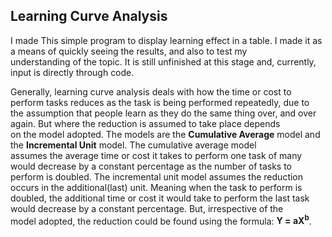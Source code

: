 ## Learning Curve Analysis ##

I made This simple program to display learning effect in a table. I made it as a means of quickly seeing the results, and also to test my  
understanding of the topic. It is still unfinished at this stage and, currently, input is directly through code.

Generally, learning curve analysis deals with how the time or cost to perform tasks reduces as the task is being performed repeatedly, due to  
the assumption that people learn as they do the same thing over, and over again. But where the reduction is assumed to take place depends  
on the model adopted. The models are the <b>Cumulative Average</b> model and the <b>Incremental Unit</b>  model. The cumulative average model  
assumes the average time or cost it takes to perform one task of many would decrease by a constant percentage as the number of tasks to  
perform is doubled. The incremental unit model assumes the reduction occurs in the additional(last) unit. Meaning when the task to perform is  
doubled, the additional time or cost it would take to perform the last task would decrease by a constant percentage. But, irrespective of the  
model adopted, the reduction could be found using the formula: <b>Y = aX<sup>b</sup></b>.
